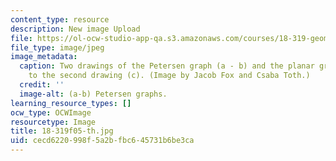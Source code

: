 ```yaml
---
content_type: resource
description: New image Upload
file: https://ol-ocw-studio-app-qa.s3.amazonaws.com/courses/18-319-geometric-combinatorics-fall-2005/cecd6220998f5a2bfbc645731b6be3ca_18-319f05-th.jpg
file_type: image/jpeg
image_metadata:
  caption: Two drawings of the Petersen graph (a - b) and the planar graph corresponding
    to the second drawing (c). (Image by Jacob Fox and Csaba Toth.)
  credit: ''
  image-alt: (a-b) Petersen graphs.
learning_resource_types: []
ocw_type: OCWImage
resourcetype: Image
title: 18-319f05-th.jpg
uid: cecd6220-998f-5a2b-fbc6-45731b6be3ca
---
```


